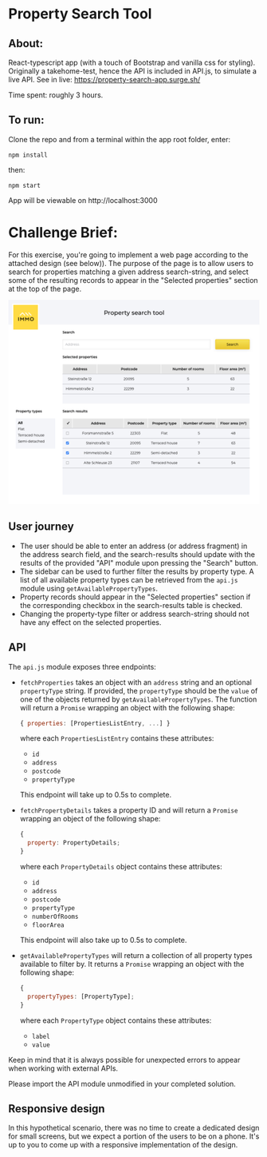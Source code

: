 # Property Search Tool

## About:

React-typescript app (with a touch of Bootstrap and vanilla css for styling). Originally a takehome-test, hence the API is included in API.js, to simulate a live API.
See in live:  https://property-search-app.surge.sh/

Time spent: roughly 3 hours.

## To run:

Clone the repo and from a terminal within the app root folder, enter:

```
npm install
```

then:

```
npm start
```

App will be viewable on http://localhost:3000

# Challenge Brief:

For this exercise, you're going to implement a web page according to the
attached design (see below)). The purpose of the page is to allow users to search for
properties matching a given address search-string, and select some of the
resulting records to appear in the "Selected properties" section at the top of
the page.

![1643990168258.png](image/README/1643990168258.png)

## User journey

- The user should be able to enter an address (or address fragment) in the
  address search field, and the search-results should update with the results of
  the provided "API" module upon pressing the "Search" button.
- The sidebar can be used to further filter the results by property type. A list
  of all available property types can be retrieved from the `api.js` module
  using `getAvailablePropertyTypes`.
- Property records should appear in the "Selected properties" section if the
  corresponding checkbox in the search-results table is checked.
- Changing the property-type filter or address search-string should not have any
  effect on the selected properties.

## API

The `api.js` module exposes three endpoints:

- `fetchProperties` takes an object with an `address` string and an optional
  `propertyType` string. If provided, the `propertyType` should be the `value` of
  one of the objects returned by `getAvailablePropertyTypes`. The function will
  return a `Promise` wrapping an object with the following shape:

  ```js
  { properties: [PropertiesListEntry, ...] }
  ```

  where each `PropertiesListEntry` contains these attributes:

  - `id`
  - `address`
  - `postcode`
  - `propertyType`

  This endpoint will take up to 0.5s to complete.

- `fetchPropertyDetails` takes a property ID and will return a
  `Promise` wrapping an object of the following shape:

  ```js
  {
    property: PropertyDetails;
  }
  ```

  where each `PropertyDetails` object contains these attributes:

  - `id`
  - `address`
  - `postcode`
  - `propertyType`
  - `numberOfRooms`
  - `floorArea`

  This endpoint will also take up to 0.5s to complete.

- `getAvailablePropertyTypes` will return a collection of all property
  types available to filter by. It returns a `Promise` wrapping an object
  with the following shape:

  ```js
  {
    propertyTypes: [PropertyType];
  }
  ```

  where each `PropertyType` object contains these attributes:

  - `label`
  - `value`

Keep in mind that it is always possible for unexpected errors to appear when
working with external APIs.

Please import the API module unmodified in your completed solution.

## Responsive design

In this hypothetical scenario, there was no time to create a dedicated design
for small screens, but we expect a portion of the users to be on a phone. It's
up to you to come up with a responsive implementation of the design.
